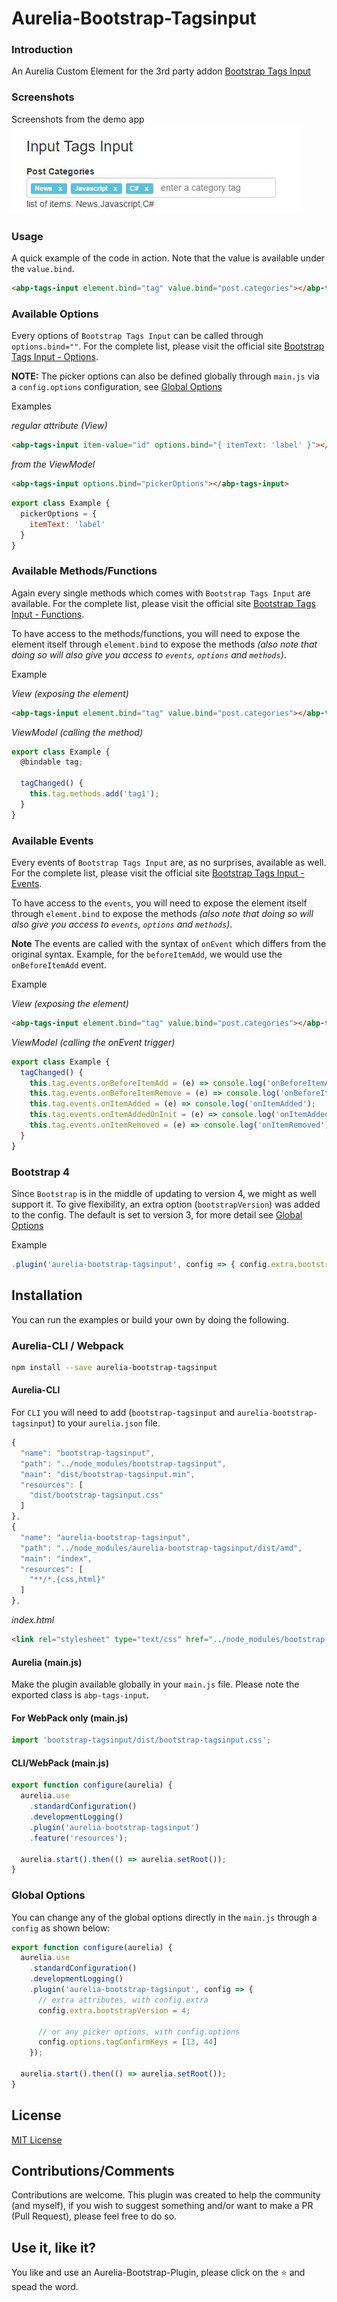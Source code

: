 # Aurelia-Bootstrap-Tagsinput

### Introduction
An Aurelia Custom Element for the 3rd party addon [Bootstrap Tags Input](https://bootstrap-tagsinput.github.io/bootstrap-tagsinput/examples/)

### Screenshots
Screenshots from the demo app 
![Aurelia-Bootstrap-Tagsinput](/aurelia-bootstrap-tagsinput/printscreen/abp-tagsinput.jpg)

### Usage
A quick example of the code in action. Note that the value is available under the `value.bind`.

```html
<abp-tags-input element.bind="tag" value.bind="post.categories"></abp-tags-input>
```

### Available Options
Every options of `Bootstrap Tags Input` can be called through `options.bind=""`. For the complete list, please visit the official site [Bootstrap Tags Input - Options](http://bootstrap-tagsinput.github.io/bootstrap-tagsinput/examples/#options).

**NOTE:** 
The picker options can also be defined globally through `main.js` via a `config.options` configuration, see [Global Options](#globaloption)

Examples

_regular attribute (View)_

```html
<abp-tags-input item-value="id" options.bind="{ itemText: 'label' }"></abp-tags-input>
```

_from the ViewModel_

```html
<abp-tags-input options.bind="pickerOptions"></abp-tags-input>
```

```javascript
export class Example {
  pickerOptions = {
    itemText: 'label'
  }
}
```

<a name="methods"></a>

### Available Methods/Functions
Again every single methods which comes with `Bootstrap Tags Input` are available. For the complete list, please visit the official site [Bootstrap Tags Input - Functions](http://bootstrap-tagsinput.github.io/bootstrap-tagsinput/examples/#methods). 

To have access to the methods/functions, you will need to expose the element itself through `element.bind` to expose the methods _(also note that doing so will also give you access to `events`, `options` and `methods`)_. 

Example

_View (exposing the element)_

```html
<abp-tags-input element.bind="tag" value.bind="post.categories"></abp-tags-input>
```

_ViewModel (calling the method)_

```javascript
export class Example {
  @bindable tag;

  tagChanged() {
    this.tag.methods.add('tag1');
  }
}
```

<a name="events"></a>

### Available Events
Every events of `Bootstrap Tags Input` are, as no surprises, available as well. For the complete list, please visit the official site [Bootstrap Tags Input - Events](http://bootstrap-tagsinput.github.io/bootstrap-tagsinput/examples/#events). 

To have access to the `events`, you will need to expose the element itself through `element.bind` to expose the methods _(also note that doing so will also give you access to `events`, `options` and `methods`)_. 

**Note**
The events are called with the syntax of `onEvent` which differs from the original syntax. Example, for the `beforeItemAdd`, we would use the `onBeforeItemAdd` event.

Example

_View (exposing the element)_

```html
<abp-tags-input element.bind="tag" value.bind="post.categories"></abp-tags-input>
```

_ViewModel (calling the onEvent trigger)_

```javascript
export class Example {
  tagChanged() {
    this.tag.events.onBeforeItemAdd = (e) => console.log('onBeforeItemAdd');
    this.tag.events.onBeforeItemRemove = (e) => console.log('onBeforeItemRemove');
    this.tag.events.onItemAdded = (e) => console.log('onItemAdded');
    this.tag.events.onItemAddedOnInit = (e) => console.log('onItemAddedOnInit');
    this.tag.events.onItemRemoved = (e) => console.log('onItemRemoved');
  }
}
```

### Bootstrap 4
Since `Bootstrap` is in the middle of updating to version 4, we might as well support it. To give flexibility, an extra option (`bootstrapVersion`) was added to the config. The default is set to version 3, for more detail see [Global Options](#globaloption)

Example
```javascript
.plugin('aurelia-bootstrap-tagsinput', config => { config.extra.bootstrapVersion = 4; });
```

## Installation
You can run the examples or build your own by doing the following.

### Aurelia-CLI / Webpack

```bash
npm install --save aurelia-bootstrap-tagsinput
```

<a name="cli"></a>

#### Aurelia-CLI
For `CLI` you will need to add (`bootstrap-tagsinput` and `aurelia-bootstrap-tagsinput`) to your `aurelia.json` file.
```javascript
{
  "name": "bootstrap-tagsinput",
  "path": "../node_modules/bootstrap-tagsinput",
  "main": "dist/bootstrap-tagsinput.min",
  "resources": [
    "dist/bootstrap-tagsinput.css"
  ]
},
{
  "name": "aurelia-bootstrap-tagsinput",
  "path": "../node_modules/aurelia-bootstrap-tagsinput/dist/amd",
  "main": "index",
  "resources": [
    "**/*.{css,html}"
  ]
},
```

_index.html_
```html
<link rel="stylesheet" type="text/css" href="../node_modules/bootstrap-tagsinput/dist/bootstrap-tagsinput.css">
```

<a name="mainjs"></a>

#### Aurelia (main.js)
Make the plugin available globally in your `main.js` file. Please note the exported class is `abp-tags-input`.

#### For WebPack only (main.js)

```javascript
import 'bootstrap-tagsinput/dist/bootstrap-tagsinput.css';
```

#### CLI/WebPack (main.js)

```javascript
export function configure(aurelia) {
  aurelia.use
    .standardConfiguration()
    .developmentLogging()
    .plugin('aurelia-bootstrap-tagsinput')
    .feature('resources');

  aurelia.start().then(() => aurelia.setRoot());
}
```

<a name="globaloption"></a>

### Global Options
You can change any of the global options directly in the `main.js` through a `config` as shown below:

```javascript
export function configure(aurelia) {
  aurelia.use
    .standardConfiguration()
    .developmentLogging()
    .plugin('aurelia-bootstrap-tagsinput', config => {
      // extra attributes, with config.extra
      config.extra.bootstrapVersion = 4;

      // or any picker options, with config.options
      config.options.tagConfirmKeys = [13, 44]
    });

  aurelia.start().then(() => aurelia.setRoot());
}
```

## License
[MIT License](https://github.com/ghiscoding/Aurelia-Bootstrap-Plugins/blob/master/LICENSE)

## Contributions/Comments
Contributions are welcome. This plugin was created to help the community (and myself), if you wish to suggest something and/or want to make a PR (Pull Request), please feel free to do so.

## Use it, like it? 
You like and use an Aurelia-Bootstrap-Plugin, please click on the :star: and spead the word.